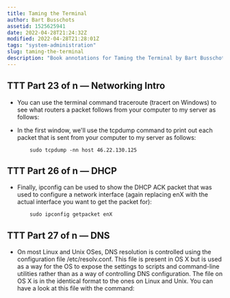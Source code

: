 ```yaml
---
title: Taming the Terminal
author: Bart Busschots
assetid: 1525625941
date: 2022-04-28T21:24:32Z
modified: 2022-04-28T21:28:01Z
tags: "system-administration"
slug: taming-the-terminal
description: "Book annotations for Taming the Terminal by Bart Busschots"
---
```


## TTT Part 23 of n — Networking Intro

*  You can use the terminal command traceroute (tracert on Windows) to see what routers a packet follows from your computer to my server as follows:

*  In the first window, we'll use the tcpdump command to print out each packet that is sent from your computer to my server as follows:
   
           sudo tcpdump -nn host 46.22.130.125

## TTT Part 26 of n — DHCP

*  Finally, ipconfig can be used to show the DHCP ACK packet that was used to configure a network interface (again replacing enX with the actual interface you want to get the packet for):
   
           sudo ipconfig getpacket enX

## TTT Part 27 of n — DNS

*  On most Linux and Unix OSes, DNS resolution is controlled using the configuration file /etc/resolv.conf.
   This file is present in OS X but is used as a way for the OS to expose the settings to scripts and command-line utilities rather than as a way of controlling DNS configuration.
   The file on OS X is in the identical format to the ones on Linux and Unix.
   You can have a look at this file with the command:

